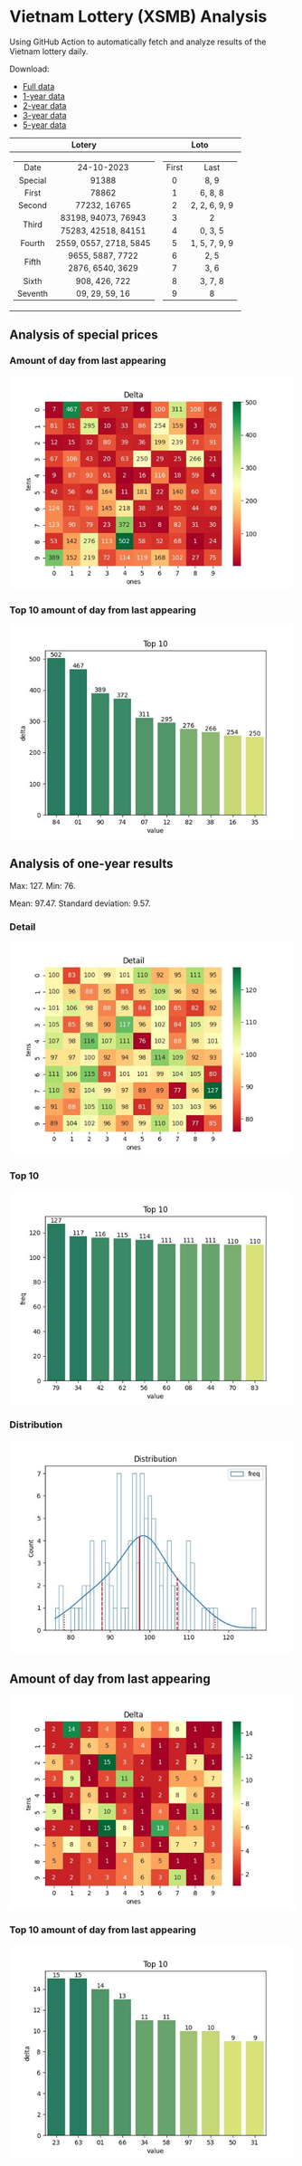 # Vietnam Lottery (XSMB) Analysis

Using GitHub Action to automatically fetch and analyze results of the Vietnam lottery daily.

Download:

* [Full data](https://raw.githubusercontent.com/khiemdoan/vietnam-lottery-xsmb-analysis/main/results/xsmb.csv)
* [1-year data](https://raw.githubusercontent.com/khiemdoan/vietnam-lottery-xsmb-analysis/main/results/xsmb_1_year.csv)
* [2-year data](https://raw.githubusercontent.com/khiemdoan/vietnam-lottery-xsmb-analysis/main/results/xsmb_2_year.csv)
* [3-year data](https://raw.githubusercontent.com/khiemdoan/vietnam-lottery-xsmb-analysis/main/results/xsmb_3_year.csv)
* [5-year data](https://raw.githubusercontent.com/khiemdoan/vietnam-lottery-xsmb-analysis/main/results/xsmb_5_year.csv)

| Lotery      | Loto |
| :-----------: | :-----------: |
| <table><tr><td>Date</td><td>24-10-2023</td></tr><tr><td>Special</td><td>91388</td></tr><tr><td>First</td><td>78862</td></tr><tr><td>Second</td><td>77232, 16765</td></tr><tr><td rowspan="2">Third</td><td>83198, 94073, 76943</td></tr><tr><td>75283, 42518, 84151</td></tr><tr><td>Fourth</td><td>2559, 0557, 2718, 5845</td></tr><tr><td rowspan="2">Fifth</td><td>9655, 5887, 7722</td></tr><tr><td>2876, 6540, 3629</td></tr><tr><td>Sixth</td><td>908, 426, 722</td></tr><tr><td>Seventh</td><td>09, 29, 59, 16</td></tr></table> | <table><tr><td>First</td><td>Last</td></tr><tr><td>0</td><td>8, 9</td></tr><tr><td>1</td><td>6, 8, 8</td></tr><tr><td>2</td><td>2, 2, 6, 9, 9</td></tr><tr><td>3</td><td>2</td></tr><tr><td>4</td><td>0, 3, 5</td></tr><tr><td>5</td><td>1, 5, 7, 9, 9</td></tr><tr><td>6</td><td>2, 5</td></tr><tr><td>7</td><td>3, 6</td></tr><tr><td>8</td><td>3, 7, 8</td></tr><tr><td>9</td><td>8</td></tr></table> |


<h2>Analysis of special prices</h2>

<h3>Amount of day from last appearing</h3>

![Delta](images/special_delta.jpg)

<h3>Top 10 amount of day from last appearing</h3>

![Delta top 10](images/special_delta_top_10.jpg)

<h2>Analysis of one-year results</h2>

Max: 127. Min: 76.

Mean: 97.47. Standard deviation: 9.57.

<h3>Detail</h3>

![Detail](images/heatmap.jpg)

<h3>Top 10</h3>

![Top 10](images/top-10.jpg)

<h3>Distribution</h3>

![Distribution](images/distribution.jpg)

<h2>Amount of day from last appearing</h2>

![Delta](images/delta.jpg)

<h3>Top 10 amount of day from last appearing</h3>

![Delta top 10](images/delta_top_10.jpg)